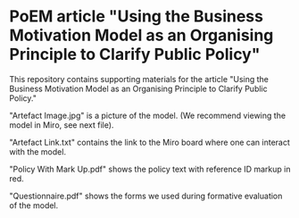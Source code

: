 # PoEM article "Using the Business Motivation Model as an Organising Principle to Clarify Public Policy"
This repository contains supporting materials for the article "Using the Business Motivation Model as an Organising Principle to Clarify Public Policy." <br />

"Artefact Image.jpg" is a picture of the model. (We recommend viewing the model in Miro, see next file). <br />

"Artefact Link.txt" contains the link to the Miro board where one can interact with the model. <br />

"Policy With Mark Up.pdf" shows the policy text with reference ID markup in red. <br />

"Questionnaire.pdf" shows the forms we used during formative evaluation of the model. <br />
